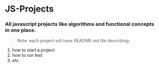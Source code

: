 # JS-Projects
### All javascript projects like algorithms and functional concepts in one place.

> Note: each project will have README.md file describing: 

1. how to start a project
1. how to run test
1. etc.
